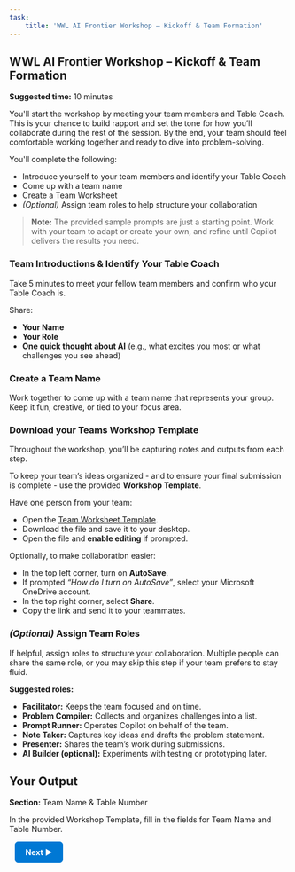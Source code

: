 ```yaml
---
task:
    title: 'WWL AI Frontier Workshop – Kickoff & Team Formation'
---
```


## WWL AI Frontier Workshop – Kickoff & Team Formation

**Suggested time:** 10 minutes  

You'll start the workshop by meeting your team members and Table Coach. This is your chance to build rapport and set the tone for how you’ll collaborate during the rest of the session. By the end, your team should feel comfortable working together and ready to dive into problem-solving.  

You'll complete the following:  

- Introduce yourself to your team members and identify your Table Coach  
- Come up with a team name  
- Create a Team Worksheet  
- *(Optional)* Assign team roles to help structure your collaboration  

> **Note:** The provided sample prompts are just a starting point. Work with your team to adapt or create your own, and refine until Copilot delivers the results you need.

### Team Introductions & Identify Your Table Coach  

Take 5 minutes to meet your fellow team members and confirm who your Table Coach is.

Share:  

- **Your Name**  
- **Your Role**  
- **One quick thought about AI** (e.g., what excites you most or what challenges you see ahead)  

### Create a Team Name  

Work together to come up with a team name that represents your group. Keep it fun, creative, or tied to your focus area.  

### Download your Teams Workshop Template

Throughout the workshop, you’ll be capturing notes and outputs from each step.  

To keep your team’s ideas organized - and to ensure your final submission is complete - use the provided **Workshop Template**.  

Have one person from your team:  

- Open the <a href="https://github.com/MicrosoftLearning/AI-Frontier-Workshop/raw/refs/heads/master/Resourcefiles/WWLFrontierWorkshopTemplate.docx" target="_blank">Team Worksheet Template</a>.
- Download the file and save it to your desktop.  
- Open the file and **enable editing** if prompted.  

Optionally, to make collaboration easier:  

- In the top left corner, turn on **AutoSave**.  
- If prompted *“How do I turn on AutoSave”*, select your Microsoft OneDrive account.  
- In the top right corner, select **Share**.  
- Copy the link and send it to your teammates.  

### *(Optional)* Assign Team Roles  

If helpful, assign roles to structure your collaboration. Multiple people can share the same role, or you may skip this step if your team prefers to stay fluid.  

**Suggested roles:**  

- **Facilitator:** Keeps the team focused and on time.  
- **Problem Compiler:** Collects and organizes challenges into a list.  
- **Prompt Runner:** Operates Copilot on behalf of the team.  
- **Note Taker:** Captures key ideas and drafts the problem statement.  
- **Presenter:** Shares the team’s work during submissions.  
- **AI Builder (optional):** Experiments with testing or prototyping later.  

## Your Output  

**Section:** Team Name & Table Number  

In the provided Workshop Template, fill in the fields for Team Name and Table Number.  

<a href="https://microsoftlearning.github.io/AI-Frontier-Workshop/Instructions/Labs/3-break-down-the-problem.html" 
   style="display:inline-block; padding:10px 18px; border:1px solid #0078D4; border-radius:6px; 
          background-color:#0078D4; color:#ffffff; font-weight:bold; text-decoration:none; margin-left:10px;">
   Next &#x25B6;
</a>
